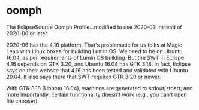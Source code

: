 # oomph
The EclipseSource Oomph Profile...modified to use 2020-03 instead of 2020-06 or later.

2020-06 has the 4.16 platform. That's problematic for us folks at Magic Leap with
Linux boxes for building Lumin OS. We need to be on Ubuntu 16.04, as per requirements
of Lumin OS building. But the SWT in Eclispe 4.16 depends on GTK 3.20, and Ubuntu
16.04 has GTK 3.18. In fact, Eclipse says on their website that 4.16 has been tested
and validated with Ubuntu 20.04. It also says there that SWT requires GTK 3.20 or
newer.

With GTK 3.18 (Ubuntu 16.04), warnings are generated to stdout/stderr, and more
importantly, certain functionality doesn't work (e.g., you can't open file chooser).


